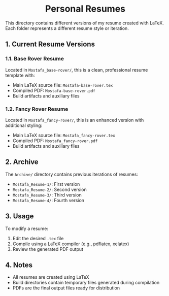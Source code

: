 <h1 align="center">Personal Resumes</h1>

This directory contains different versions of my resume created with LaTeX. Each folder represents a different resume style or iteration.

## 1. Current Resume Versions

### 1.1. Base Rover Resume
Located in `Mostafa_base-rover/`, this is a clean, professional resume template with:
- Main LaTeX source file: `Mostafa-base-rover.tex`
- Compiled PDF: `Mostafa-base-rover.pdf`
- Build artifacts and auxiliary files

### 1.2. Fancy Rover Resume
Located in `Mostafa_fancy-rover/`, this is an enhanced version with additional styling:
- Main LaTeX source file: `Mostafa_fancy-rover.tex`
- Compiled PDF: `Mostafa_fancy-rover.pdf`
- Build artifacts and auxiliary files

## 2. Archive
The `Archive/` directory contains previous iterations of resumes:
- `Mostafa_Resume-1/`: First version
- `Mostafa_Resume-2/`: Second version
- `Mostafa_Resume-3/`: Third version
- `Mostafa_Resume-4/`: Fourth version

## 3. Usage
To modify a resume:
1. Edit the desired `.tex` file
2. Compile using a LaTeX compiler (e.g., pdflatex, xelatex)
3. Review the generated PDF output

## 4. Notes
- All resumes are created using LaTeX
- Build directories contain temporary files generated during compilation
- PDFs are the final output files ready for distribution
